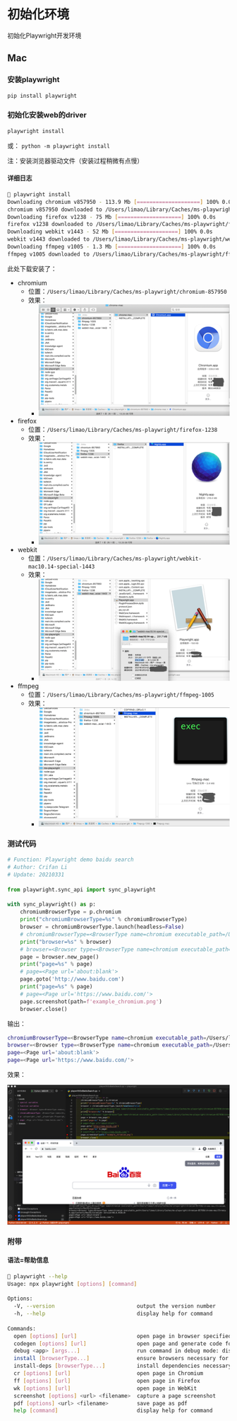 # 初始化环境

初始化Playwright开发环境

## Mac

### 安装playwright

```bash
pip install playwright
```

### 初始化安装web的driver

```bash
playwright install
```

或： `python -m playwright install`

注：安装浏览器驱动文件（安装过程稍微有点慢）

#### 详细日志

```bash
 playwright install
Downloading chromium v857950 - 113.9 Mb [====================] 100% 0.0s 
chromium v857950 downloaded to /Users/limao/Library/Caches/ms-playwright/chromium-857950
Downloading firefox v1238 - 75 Mb [====================] 100% 0.0s 
firefox v1238 downloaded to /Users/limao/Library/Caches/ms-playwright/firefox-1238
Downloading webkit v1443 - 52 Mb [====================] 100% 0.0s 
webkit v1443 downloaded to /Users/limao/Library/Caches/ms-playwright/webkit-mac10.14-special-1443
Downloading ffmpeg v1005 - 1.3 Mb [====================] 100% 0.0s 
ffmpeg v1005 downloaded to /Users/limao/Library/Caches/ms-playwright/ffmpeg-1005
```

此处下载安装了：
* chromium
  * 位置：`/Users/limao/Library/Caches/ms-playwright/chromium-857950`
  * 效果：
    * ![playwright_installed_chromium](assets/img/playwright_installed_chromium.png)
* firefox
  * 位置：`/Users/limao/Library/Caches/ms-playwright/firefox-1238`
  * 效果：
    * ![playwright_installed_firefox](assets/img/playwright_installed_firefox.png)
* webkit
  * 位置：`/Users/limao/Library/Caches/ms-playwright/webkit-mac10.14-special-1443`
  * 效果：
    * ![playwright_installed_webkit](assets/img/playwright_installed_webkit.png)
* ffmpeg
  * 位置：`/Users/limao/Library/Caches/ms-playwright/ffmpeg-1005`
  * 效果：
    * ![playwright_installed_ffmpeg](assets/img/playwright_installed_ffmpeg.png)

### 测试代码

```python
# Function: Playwright demo baidu search
# Author: Crifan Li
# Update: 20210331

from playwright.sync_api import sync_playwright

with sync_playwright() as p:
    chromiumBrowserType = p.chromium
    print("chromiumBrowserType=%s" % chromiumBrowserType)
    browser = chromiumBrowserType.launch(headless=False)
    # chromiumBrowserType=<BrowserType name=chromium executable_path=/Users/limao/Library/Caches/ms-playwright/chromium-857950/chrome-mac/Chromium.app/Contents/MacOS/Chromium>
    print("browser=%s" % browser)
    # browser=<Browser type=<BrowserType name=chromium executable_path=/Users/limao/Library/Caches/ms-playwright/chromium-857950/chrome-mac/Chromium.app/Contents/MacOS/Chromium> version=90.0.4430.0>
    page = browser.new_page()
    print("page=%s" % page)
    # page=<Page url='about:blank'>
    page.goto('http://www.baidu.com')
    print("page=%s" % page)
    # page=<Page url='https://www.baidu.com/'>
    page.screenshot(path=f'example_chromium.png')
    browser.close()
```

输出：

```bash
chromiumBrowserType=<BrowserType name=chromium executable_path=/Users/limao/Library/Caches/ms-playwright/chromium-857950/chrome-mac/Chromium.app/Contents/MacOS/Chromium>
browser=<Browser type=<BrowserType name=chromium executable_path=/Users/limao/Library/Caches/ms-playwright/chromium-857950/chrome-mac/Chromium.app/Contents/MacOS/Chromium> version=90.0.4430.0>
page=<Page url='about:blank'>
page=<Page url='https://www.baidu.com/'>
```

效果：

![playwright_demo_baidu_ok](assets/img/playwright_demo_baidu_ok.png)


### 附带

#### 语法=帮助信息

```bash
 playwright --help        
Usage: npx playwright [options] [command]

Options:
  -V, --version                          output the version number
  -h, --help                             display help for command

Commands:
  open [options] [url]                   open page in browser specified via -b, --browser
  codegen [options] [url]                open page and generate code for user actions
  debug <app> [args...]                  run command in debug mode: disable timeout, open inspector
  install [browserType...]               ensure browsers necessary for this version of Playwright are installed
  install-deps [browserType...]          install dependencies necessary to run browsers (will ask for sudo permissions)
  cr [options] [url]                     open page in Chromium
  ff [options] [url]                     open page in Firefox
  wk [options] [url]                     open page in WebKit
  screenshot [options] <url> <filename>  capture a page screenshot
  pdf [options] <url> <filename>         save page as pdf
  help [command]                         display help for command
```
